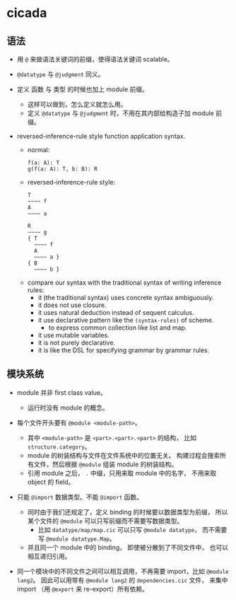 # cicada

## 语法

- 用 `@` 来做语法关键词的前缀，使得语法关键词 scalable。

- `@datatype` 与 `@judgment` 同义。

- 定义 函数 与 类型 的时候也加上 module 前缀。
  - 这样可以做到，怎么定义就怎么用。
  - 定义 `@datatype` 与 `@judgment` 时，不用在其内部给构造子加 module 前缀。

- reversed-inference-rule style function application syntax.
  - normal:
    ``` cicada
    f(a: A): T
    g(f(a: A): T, b: B): R
    ```
  - reversed-inference-rule style:
    ``` cicada
    T
    ~~~~ f
    A
    ~~~~ a

    R
    ~~~~ g
    { T
      ~~~~ f
      A
      ~~~~ a }
    { B
      ~~~~ b }
    ```
  - compare our syntax with the traditional syntax of writing inference rules:
    - it (the traditional syntax) uses concrete syntax ambiguously.
    - it does not use closure.
    - it uses natural deduction instead of sequent calculus.
    - it use declarative pattern like the `(syntax-rules)` of scheme.
      - to express common collection like list and map.
    - it use mutable variables.
    - it is not purely declarative.
    - it is like the DSL for specifying grammar by grammar rules.

## 模块系统

- module 并非 first class value。
  - 运行时没有 module 的概念。

- 每个文件开头要有 `@module <module-path>`。
  - 其中 `<module-path>` 是 `<part>.<part>.<part>` 的结构，
    比如 `structure.category`。
  - module 的树装结构与文件在文件系统中的位置无关。
    构建过程会搜索所有文件，然后根据 `@module` 组装 module 的树装结构。
  - 引用 module 之后，
    `.` 中缀，只用来取 module 中的名字，
    不用来取 object 的 field。

- 只能 `@import` 数据类型。不能 `@import` 函数。
  - 同时由于我们还规定了，定义 binding 的时候要以数据类型为前缀，
    所以某个文件的 `@module` 可以只写前缀而不需要写数据类型。
    - 比如 `datatype/map/map.cic` 可以只写 `@module datatype`，
      而不需要写 `@module datatype.Map`。
  - 并且同一个 module 中的 binding，
    即使被分散到了不同文件中，
    也可以相互递归引用。

- 同一个模块中的不同文件之间可以相互调用，不再需要 import，比如 `@module lang2`。
  因此可以用带有 `@module lang2` 的 `dependencies.cic` 文件，
  来集中 import （用 `@export` 来 re-export）所有依赖。
